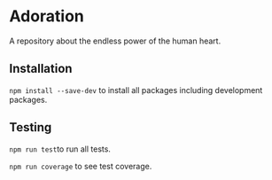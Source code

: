 # Adoration

A repository about the endless power of the human heart.

## Installation 

`npm install --save-dev` to install all packages including development packages. 

## Testing 

`npm run test`to run all tests. 

`npm run coverage` to see test coverage. 
